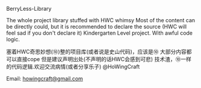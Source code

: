 BerryLess-Library

The whole project library stuffed with HWC whimsy
Most of the content can be directly could, but it is recommended to declare the source (HWC will feel sad if you don't declare it)
Kindergarten Level project. With awful code logic.

塞着HWC奇思妙想(⑩)整的项目库(或者说是史山代码)，应该是⑩
大部分内容都可以直接cope 但是建议声明出处(不声明的话HWC会感到可悲)
技术渣，⑩一样的代码逻辑.欢迎交流病情(或者分享乐子)
@HoWingCraft


Email: howingcraft@gmail.com
